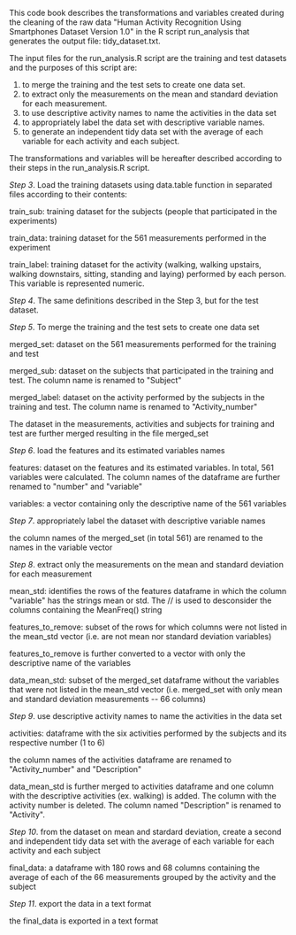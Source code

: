 
This code book describes the transformations and variables created during the cleaning of the raw data "Human Activity Recognition Using Smartphones Dataset Version 1.0" in the R script run_analysis that generates the output file: tidy_dataset.txt.  

The input files for the run_analysis.R script are the training and test datasets and the purposes of this script are:

1. to merge the training and the test sets to create one data set.
2. to extract only the measurements on the mean and standard deviation for each measurement. 
3. to use descriptive activity names to name the activities in the data set
4. to appropriately label the data set with descriptive variable names. 
5. to generate an independent tidy data set with the average of each variable for each activity and each subject.


The transformations and variables will be hereafter described according to their steps in the run_analysis.R script.


*Step 3*. Load the training datasets using data.table function in separated files according to their contents:

train_sub: training dataset for the subjects (people that participated in the experiments) 

train_data: training dataset for the 561 measurements performed in the experiment

train_label: training dataset for the activity (walking, walking upstairs, walking downstairs, sitting, standing and laying) 
performed by each person. This variable is represented numeric. 



*Step 4*. The same definitions described in the Step 3, but for the test dataset. 



*Step 5*. To merge the training and the test sets to create one data set



merged_set: dataset on the 561 measurements performed for the training and test 

merged_sub: dataset on the subjects that participated in the training and test. The column name is renamed to "Subject" 

merged_label: dataset on the activity performed by the subjects in the training and test. The column name is renamed to "Activity_number"

The dataset in the measurements, activities and subjects for training and test are further merged resulting in the file merged_set



*Step 6*. load the features and its estimated variables names 

features: dataset on the features and its estimated variables. In total, 561 variables were calculated. The column names of the
dataframe are further renamed to "number" and "variable"

variables: a vector containing only the descriptive name of the 561 variables 



*Step 7*. appropriately label the dataset with descriptive variable names 

the column names of the merged_set (in total 561) are renamed to the names in the variable vector



*Step 8*. extract only the measurements on the mean and standard deviation for each measurement 

mean_std: identifies the rows of the features dataframe in which the column "variable" has the strings mean or std. The //
is used to desconsider the columns containing the MeanFreq() string

features_to_remove: subset of the rows for which columns were not listed in the mean_std vector (i.e. are not mean nor standard deviation variables)

features_to_remove is further converted to a vector with only the descriptive name of the variables

data_mean_std: subset of the merged_set dataframe without the variables that were not listed in the mean_std vector (i.e. 
merged_set with only mean and standard deviation measurements -- 66 columns)



*Step 9*. use descriptive activity names to name the activities in the data set

activities: dataframe with the six activities performed by the subjects and its respective number (1 to 6) 

the column names of the activities dataframe are renamed to "Activity_number" and "Description"

data_mean_std is further merged to activities dataframe and one column with the descriptive activities (ex. walking) is added.
The column with the activity number is deleted. The column named "Description" is renamed to "Activity".



*Step 10*. from the dataset on mean and stardard deviation, create a second and independent tidy data set with the average of 
each variable for each activity and each subject

final_data: a dataframe with 180 rows and 68 columns containing the average of each of the 66 measurements grouped by the activity and the subject



*Step 11*. export the data in a text format 
  
the final_data is exported in a text format



